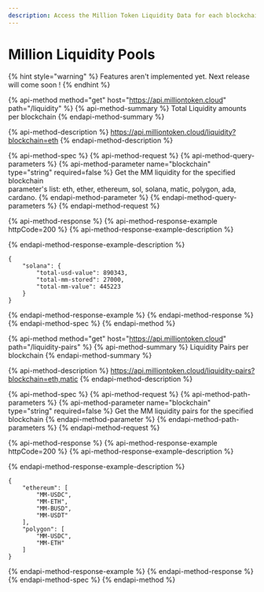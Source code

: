 ```yaml
---
description: Access the Million Token Liquidity Data for each blockchain.
---
```


# Million Liquidity Pools

{% hint style="warning" %}
Features aren't implemented yet. Next release will come soon !
{% endhint %}

{% api-method method="get" host="https://api.milliontoken.cloud" path="/liquidity" %}
{% api-method-summary %}
Total Liquidity amounts per blockchain
{% endapi-method-summary %}

{% api-method-description %}
https://api.milliontoken.cloud/liquidity?blockchain=eth
{% endapi-method-description %}

{% api-method-spec %}
{% api-method-request %}
{% api-method-query-parameters %}
{% api-method-parameter name="blockchain" type="string" required=false %}
Get the MM liquidity for the specified blockchain  
parameter's list: eth, ether, ethereum, sol, solana, matic, polygon, ada, cardano.
{% endapi-method-parameter %}
{% endapi-method-query-parameters %}
{% endapi-method-request %}

{% api-method-response %}
{% api-method-response-example httpCode=200 %}
{% api-method-response-example-description %}

{% endapi-method-response-example-description %}

```
{
    "solana": {
        "total-usd-value": 890343, 
        "total-mm-stored": 27000,
        "total-mm-value": 445223
    }
}
```
{% endapi-method-response-example %}
{% endapi-method-response %}
{% endapi-method-spec %}
{% endapi-method %}

{% api-method method="get" host="https://api.milliontoken.cloud" path="/liquidity-pairs" %}
{% api-method-summary %}
Liquidity Pairs per blockchain
{% endapi-method-summary %}

{% api-method-description %}
https://api.milliontoken.cloud/liquidity-pairs?blockchain=eth,matic
{% endapi-method-description %}

{% api-method-spec %}
{% api-method-request %}
{% api-method-path-parameters %}
{% api-method-parameter name="blockchain" type="string" required=false %}
Get the MM liquidity pairs for the specified blockchain
{% endapi-method-parameter %}
{% endapi-method-path-parameters %}
{% endapi-method-request %}

{% api-method-response %}
{% api-method-response-example httpCode=200 %}
{% api-method-response-example-description %}

{% endapi-method-response-example-description %}

```
{
    "ethereum": [
        "MM-USDC",
        "MM-ETH",
        "MM-BUSD",
        "MM-USDT"
    ],
    "polygon": [
        "MM-USDC",
        "MM-ETH"
    ]
}
```
{% endapi-method-response-example %}
{% endapi-method-response %}
{% endapi-method-spec %}
{% endapi-method %}


